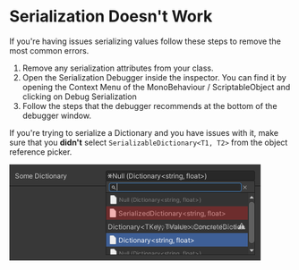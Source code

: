 # Serialization Doesn't Work

If you're having issues serializing values follow these steps to remove the most common errors.

1. Remove any serialization attributes from your class.
2. Open the Serialization Debugger inside the inspector. You can find it by opening the Context Menu of the MonoBehaviour / ScriptableObject and clicking on Debug Serialization
3. Follow the steps that the debugger recommends  at the bottom of the debugger window.

If you're trying to serialize a Dictionary and you have issues with it, make sure that you **didn't** select `SerializableDictionary<T1, T2>` from the object reference picker.


![](assets/serialized-dictionary.png "Dictionary object reference picker dropdown")